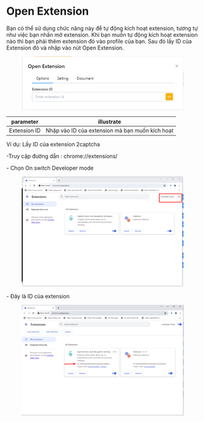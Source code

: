 # Open Extension

Bạn có thể sử dụng chức năng này để tự  động kích hoạt extension, tương tự như việc bạn nhấn mở extension. Khi bạn muốn tự động kích hoạt extension nào thì bạn phải thêm extension đó vào profile của bạn. Sau đó lấy ID của Extension đó và nhập vào nút Open Extension.

<figure><img src="../../.gitbook/assets/image (104).png" alt=""><figcaption></figcaption></figure>



| parameter    | illustrate                                       |
| ------------ | ------------------------------------------------ |
| Extension ID | Nhập  vào ID của extension mà bạn muốn kích hoạt |

&#x20;

Ví dụ: Lấy ID của extension 2captcha

\-Truy cập đường dẫn : chrome://extensions/

\- Chọn On switch Developer mode

<figure><img src="../../.gitbook/assets/image (105).png" alt=""><figcaption></figcaption></figure>

&#x20;

\-        Đây là ID của extension

<figure><img src="../../.gitbook/assets/image (107).png" alt=""><figcaption></figcaption></figure>
